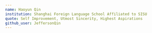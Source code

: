 ```yaml
---
name: Haoyun Qin
institution: Shanghai Foreign Language School Affiliated to SISU
quote: Self Improvement, Utmost Sincerity, Highest Aspirations
github_user: JeffersonQin
---
```

